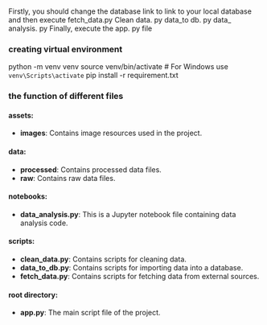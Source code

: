 ### 
Firstly, you should change the database link to link to your local database and then execute fetch_data.py
Clean data. py data_to db. py data_ analysis. py Finally, execute the app. py file


### creating virtual environment
python -m venv venv
source venv/bin/activate  # For Windows use `venv\Scripts\activate`
pip install -r requirement.txt

### the function of different files

#### assets:
- **images**: Contains image resources used in the project.

#### data:
- **processed**: Contains processed data files.
- **raw**: Contains raw data files.

#### notebooks:
- **data_analysis.py**: This is a Jupyter notebook file containing data analysis code.

#### scripts:
- **clean_data.py**: Contains scripts for cleaning data.
- **data_to_db.py**: Contains scripts for importing data into a database.
- **fetch_data.py**: Contains scripts for fetching data from external sources.

#### root directory:
- **app.py**: The main script file of the project.
